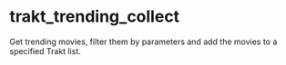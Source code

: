 # trakt_trending_collect
Get trending movies, filter them by parameters and add the movies to a specified Trakt list. 
